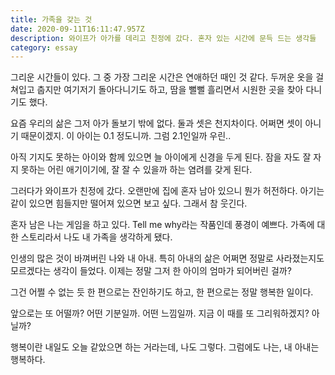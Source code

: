 ```yaml
---
title: 가족을 갖는 것
date: 2020-09-11T16:11:47.957Z
description: 와이프가 아가를 데리고 친정에 갔다. 혼자 있는 시간에 문득 드는 생각들
category: essay
---
```


그리운 시간들이 있다. 그 중 가장 그리운 시간은 연애하던 때인 것 같다. 두꺼운 옷을 걸쳐입고 춥지만 여기저기 돌아다니기도 하고, 땀을 뻘뻘 흘리면서 시원한 곳을 찾아 다니기도 했다.

요즘 우리의 삶은 그저 아가 돌보기 밖에 없다. 둘과 셋은 천지차이다. 어쩌면 셋이 아니기 때문이겠지. 이 아이는 0.1 정도니까. 그럼 2.1인일까 우린..

아직 기지도 못하는 아이와 함께 있으면 늘 아이에게 신경을 두게 된다. 잠을 자도 잘 자지 못하는 어린 애기이기에, 잘 잘 수 있을까 하는 염려를 갖게 된다.

그러다가 와이프가 친정에 갔다. 오랜만에 집에 혼자 남아 있으니 뭔가 허전하다. 아기는 같이 있으면 힘들지만 떨어져 있으면 보고 싶다. 그래서 참 웃긴다.

혼자 남은 나는 게임을 하고 있다. Tell me why라는 작품인데 풍경이 예쁘다. 가족에 대한 스토리라서 나도 내 가족을 생각하게 됐다.

인생의 많은 것이 바껴버린 나와 내 아내. 특히 아내의 삶은 어쩌면 정말로 사라졌는지도 모르겠다는 생각이 들었다. 이제는 정말 그저 한 아이의 엄마가 되어버린 걸까?

그건 어쩔 수 없는 듯 한 편으로는 잔인하기도 하고, 한 편으로는 정말 행복한 일이다.

앞으로는 또 어떨까? 어떤 기분일까. 어떤 느낌일까. 지금 이 때를 또 그리워하겠지? 아닐까?

행복이란 내일도 오늘 같았으면 하는 거라는데, 나도 그렇다. 그럼에도 나는, 내 아내는 행복하다.
